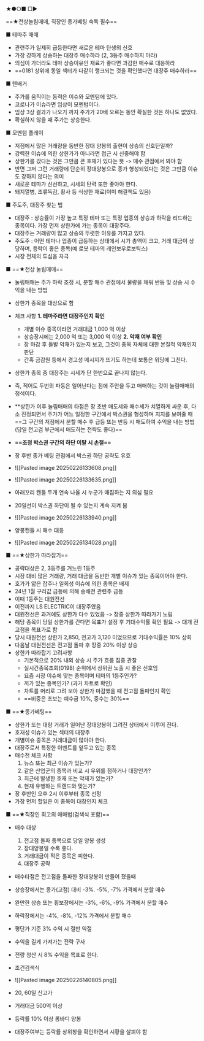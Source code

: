 ★●○■ □▶

==★전상눌림매매, 직장인 종가베팅 숙독 필수==

■ 테마주 매매
+ 관련주가 일제히 급등한다면 새로운 테마 탄생의 신호
+ 가장 강하게 상승하는 대장주 매수하라 (2, 3등주 매수하지 마라)
+ 의심이 가더라도 테마 상승이유인 재료가 좋다면 과감한 매수로 대응하라
+ ==0181 상위에 동일 섹터가 다같이 랭크되는 것을 확인했다면 대장주 매수하라==

■ 텐배거
+ 주가를 움직이는 동력은 이슈와 모멘텀에 있다.
+ 코로나가 이슈라면 임상이 모멘텀이다.
+ 임상 3상 결과가 나오기 까지 주가가 20배 오르는 동안 확실한 것은 하나도 없었다.
+ 확실하지 않을 때 주가는 상승한다.

■ 모멘텀 플레이
+ 저점에서 많은 거래량을 동반한 장대 양봉의 출현이 상승의 신호탄일까?
+ 강력한 이슈에 의한 상한가가 아니라면 접근 시 신중해야 함
+ 상한가를 갔다는 것은 그만큼 큰 호재가 있다는 뜻 -> 매수 관점에서 봐야 함
+ 반면 그저 그런 거래량에 단순히 장대양봉으로 종가 형성되었다는 것은 그만큼 이슈도 강하지 않다는 의미
+ 새로운 테마가 신선하고, 시세의 탄력 또한 좋아야 한다.
+ 돼지열병, 조류독감, 황사 등 식상한 재료(이미 해결책도 있음)

■ 주도주, 대장주 찾는 법
+ 대장주 : 상승률이 가장 높고 특정 테마 또는 특정 업종의 상승과 하락을 리드하는 종목이다. 가장 먼저 상한가에 가는 종목이 대장주다.
+ 대장주는 거래량이 많고 상승의 뚜렷한 이유를 가지고 있다.
+ 주도주 : 어떤 테마나 업종이 급등하는 상태에서 시가 총액이 크고, 거래 대금이 상당하며, 등락이 좋은 종목(예 로봇 테마의 레인보우로보틱스)
+ 시장 전체의 투심을 자극

■  ==★전상 눌림매매==
+ 눌림매매는 주가 하락 조정 시, 분할 매수 관점에서 물량을 채워 반등 및 상승 시 수익을 내는 방법
+ 상한가 종목을 대상으로 함
+ 체크 사항
	**1. 테마주라면 대장주인지 확인**
	+ 개별 이슈 종목이라면 거래대금 1,000 억 이상 
	+ 상승장시에는 2,000 억 또는 3,000 억 이상
	**2. 악재 여부 확인**
	+ 장 마감 후 돌발 악재가 있는지 보고, 그것이 종목 자체에 대한 본질적 악재인지 판단
	+ 간혹 금감원 등에서 경고성 메시지가 뜨기도 하는데 보통은 워딩에 그친다.
+ 상한가 종목 중 대장주는 시세가 단 한번으로 끝나지 않는다.
+ 즉, 적어도 두번의 파동은 일어난다는 점에 주안을 두고 매매하는 것이 눌림매매의 정석이다.
+ **상한가 이후 눌림매매의 타점은 장 초반 매도세와 매수세가 치열하게 싸운 후, 다소 진정되면서 주가가 어느 일정한 구간에서 박스권을 형성하며 지지를 보여줄 때 ==그 구간의 저점에서 분할 매수 후 급등 또는 반등 시 매도하여 수익을 내는 방법(당일 전고검 부근에서 매도하는 전략도 좋다)==
+ **==조정 박스권 구간의 하단 이탈 시 손절==**
+ 장 후반 종가 베팅 관점에서 박스권 하단 공략도 유효
+ ![[Pasted image 20250226133608.png]]

+ ![[Pasted image 20250226133635.png]] 
+ 아래꼬리 캔들 두개 연속 나올 시 누군가 매집하는 지 의심 필요
+ 20일선이 박스권 하단이 될 수 있는지 계속 지켜 봄
+ ![[Pasted image 20250226133940.png]]
+ 양봉캔들 시 매수 대응
+ ![[Pasted image 20250226134028.png]]


■  ==★상한가 따라잡기==
+ 공략대상은 2, 3등주를 거느린 1등주
+ 시장 대비 많은 거래량, 거래 대금을 동반한 개별 이슈가 있는 종목이어야 한다.
+ 호가가 얇은 잡주나 일회성 이슈에 의한 종목은 배제
+ 24년 1월 구리값 급등에 의해 송배전 관련주 급등
+ 이때 1등주는 대원전선
+ 이전까지 LS ELECTRIC이 대장주였음
+ 대원전선은 과거에도 상한가 다수 있었음 -> 장중 상한가 따라가기 노림
+ 해당 종목이 당일 상한가를 간다면 목표가 설정 후 기대수익률 확인 필요 -> 대개 전고점을 목표가로 함
+ 당시 대원전선 상한가 2,850, 전고가 3,120 이었으므로 기대수익률은 10% 상회
+ 다음날 대원전선은 전고점 돌파 후 장중 20% 이상 상승
+ 상한가 따라잡기 고려사항
    + 기본적으로 20% 내외 상승 시 주가 흐름 집중 관찰
    + 실시간종목조회(0198) 순위에서 상위권 노출 시 좋은 신호임
    + 요즘 시장 이슈에 맞는 종목이며 테마의 1등주인가?
    + 끼가 있는 종목인가? (과거 차트로 확인)
    + 차트를 머리로 그려 보아 상한가 마감했을 때 전고점 돌파인지 확인
    + ==비중은 초보는 예수금 10%, 중수는 30%==


■  ==★종가베팅==
+ 상한가 또는 대량 거래가 일어난 장대양봉이 그려진 상태에서 이루어 진다.
+ 호재성 이슈가 있는 섹터의 대장주
+ 개별이슈 종목은 거래대금이 많아야 한다.
+ 대장주로서 특정한 이벤트를 앞두고 있는 종목
+ 매수전 체크 사항
	1. 뉴스 또는 최근 이슈가 있는가?
	2. 같은 산업군의 종목과 비교 시 우위를 점하거나 대장인가?
	3. 최근에 발생한 호재 또는 악재가 있는가?
	4. 현재 유행하는 트렌드와 맞는가?
+  장 후반인 오후 2시 이후부터 종목 선정
+ 가장 먼저 할일은 이 종목이 대장인지 체크

■  ==★직장인 최고의 매매법(검색식 포함)==
+ 매수 대상
	1. 전고점 돌파 종목으로 당일 양봉 생성
	2. 장대양봉일 수록 좋다.
	3. 거래대금이 적은 종목은 피한다.
	4. 대장주 공략

+ 매수타점은 전고점을 돌파한 장대양봉이 만들어 졌을때
+ 상승장에서는 종가(고점) 대비 -3%. -5%, -7% 가격에서 분할 매수
+ 완만한 상승 또는 횡보장에서는 -3%, -6%, -9% 가격에서 분할 매수
+ 하락장에서는 -4%, -8%, -12% 가격에서 분할 매수
+ 평단가 기준 3% 수익 시 절반 익절
+ 수익을 길게 가져가는 전략 구사
+ 전량 청산 시 8% 수익을 목표로 한다.
+ 조건검색식
+ ![[Pasted image 20250226140805.png]]
+ 20, 60일 신고가
+ 거래대금 500억 이상
+ 등락률 10% 이상 롱바디 양봉
+ 대장주여부는 등락률 상위창을 확인하면서 시황을 살펴야 함